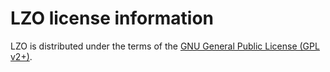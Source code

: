 # LZO license information

LZO is distributed under the terms of the 
[GNU General Public License (GPL v2+)](https://www.oberhumer.com/opensource/gpl.html).
